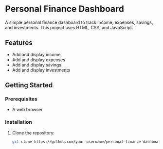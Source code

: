 # Personal Finance Dashboard

A simple personal finance dashboard to track income, expenses, savings, and investments. This project uses HTML, CSS, and JavaScript.

## Features

- Add and display income
- Add and display expenses
- Add and display savings
- Add and display investments

## Getting Started

### Prerequisites

- A web browser

### Installation

1. Clone the repository:
   ```sh
   git clone https://github.com/your-username/personal-finance-dashboard.git

